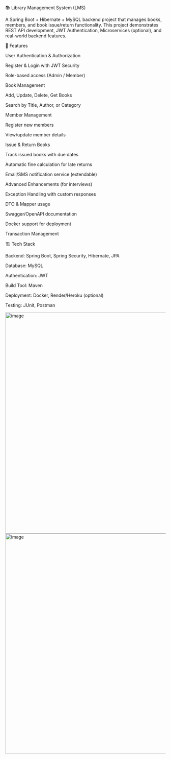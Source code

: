 📚 Library Management System (LMS)

A Spring Boot + Hibernate + MySQL backend project that manages books, members, and book issue/return functionality.
This project demonstrates REST API development, JWT Authentication, Microservices (optional), and real-world backend features.

🚀 Features

User Authentication & Authorization

Register & Login with JWT Security

Role-based access (Admin / Member)

Book Management

Add, Update, Delete, Get Books

Search by Title, Author, or Category

Member Management

Register new members

View/update member details

Issue & Return Books

Track issued books with due dates

Automatic fine calculation for late returns

Email/SMS notification service (extendable)

Advanced Enhancements (for interviews)

Exception Handling with custom responses

DTO & Mapper usage

Swagger/OpenAPI documentation

Docker support for deployment

Transaction Management

🏗️ Tech Stack

Backend: Spring Boot, Spring Security, Hibernate, JPA

Database: MySQL

Authentication: JWT

Build Tool: Maven

Deployment: Docker, Render/Heroku (optional)

Testing: JUnit, Postman

<img width="1604" height="693" alt="image" src="https://github.com/user-attachments/assets/0ad07c0a-abbd-42b5-a023-de28cf2c6796" />

<img width="1733" height="690" alt="image" src="https://github.com/user-attachments/assets/fde8b68a-7a77-4d0a-b7de-329dd448854f" />



